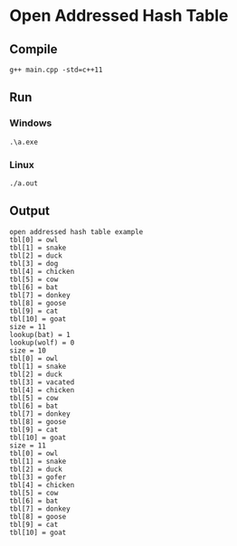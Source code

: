 # Open Addressed Hash Table

## Compile 

```
g++ main.cpp -std=c++11
```

## Run

### Windows

```
.\a.exe
```

### Linux

```
./a.out
```

## Output

```
open addressed hash table example
tbl[0] = owl
tbl[1] = snake
tbl[2] = duck
tbl[3] = dog
tbl[4] = chicken
tbl[5] = cow
tbl[6] = bat
tbl[7] = donkey
tbl[8] = goose
tbl[9] = cat
tbl[10] = goat
size = 11
lookup(bat) = 1
lookup(wolf) = 0
size = 10
tbl[0] = owl
tbl[1] = snake
tbl[2] = duck
tbl[3] = vacated
tbl[4] = chicken
tbl[5] = cow
tbl[6] = bat
tbl[7] = donkey
tbl[8] = goose
tbl[9] = cat
tbl[10] = goat
size = 11
tbl[0] = owl
tbl[1] = snake
tbl[2] = duck
tbl[3] = gofer
tbl[4] = chicken
tbl[5] = cow
tbl[6] = bat
tbl[7] = donkey
tbl[8] = goose
tbl[9] = cat
tbl[10] = goat
```